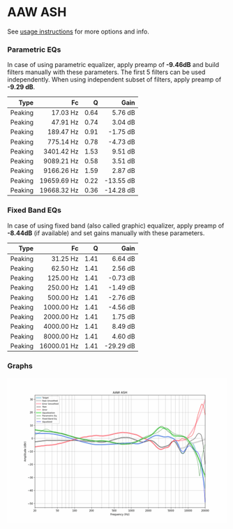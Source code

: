 # AAW ASH
See [usage instructions](https://github.com/jaakkopasanen/AutoEq#usage) for more options and info.

### Parametric EQs
In case of using parametric equalizer, apply preamp of **-9.46dB** and build filters manually
with these parameters. The first 5 filters can be used independently.
When using independent subset of filters, apply preamp of **-9.29 dB**.

| Type    | Fc          |    Q | Gain      |
|--------:|------------:|-----:|----------:|
| Peaking | 17.03 Hz    | 0.64 | 5.76 dB   |
| Peaking | 47.91 Hz    | 0.74 | 3.04 dB   |
| Peaking | 189.47 Hz   | 0.91 | -1.75 dB  |
| Peaking | 775.14 Hz   | 0.78 | -4.73 dB  |
| Peaking | 3401.42 Hz  | 1.53 | 9.51 dB   |
| Peaking | 9089.21 Hz  | 0.58 | 3.51 dB   |
| Peaking | 9166.26 Hz  | 1.59 | 2.87 dB   |
| Peaking | 19659.69 Hz | 0.22 | -13.55 dB |
| Peaking | 19668.32 Hz | 0.36 | -14.28 dB |

### Fixed Band EQs
In case of using fixed band (also called graphic) equalizer, apply preamp of **-8.44dB**
(if available) and set gains manually with these parameters.

| Type    | Fc          |    Q | Gain      |
|--------:|------------:|-----:|----------:|
| Peaking | 31.25 Hz    | 1.41 | 6.64 dB   |
| Peaking | 62.50 Hz    | 1.41 | 2.56 dB   |
| Peaking | 125.00 Hz   | 1.41 | -0.73 dB  |
| Peaking | 250.00 Hz   | 1.41 | -1.49 dB  |
| Peaking | 500.00 Hz   | 1.41 | -2.76 dB  |
| Peaking | 1000.00 Hz  | 1.41 | -4.56 dB  |
| Peaking | 2000.00 Hz  | 1.41 | 1.75 dB   |
| Peaking | 4000.00 Hz  | 1.41 | 8.49 dB   |
| Peaking | 8000.00 Hz  | 1.41 | 4.60 dB   |
| Peaking | 16000.01 Hz | 1.41 | -29.29 dB |

### Graphs
![](./AAW%20ASH.png)